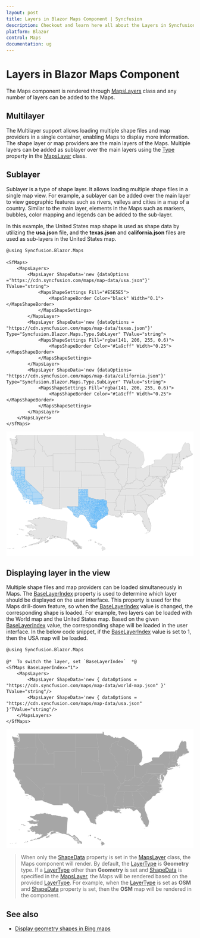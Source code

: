 ```yaml
---
layout: post
title: Layers in Blazor Maps Component | Syncfusion
description: Checkout and learn here all about the Layers in Syncfusion Blazor Maps component and much more details.
platform: Blazor
control: Maps
documentation: ug
---
```


# Layers in Blazor Maps Component

The Maps component is rendered through [MapsLayers](https://help.syncfusion.com/cr/blazor/Syncfusion.Blazor.Maps.MapsLayers.html) class and any number of layers can be added to the Maps.

## Multilayer

The Multilayer support allows loading multiple shape files and map providers in a single container, enabling Maps to display more information. The shape layer or map providers are the main layers of the Maps. Multiple layers can be added as sublayer over the main layers using the [Type](https://help.syncfusion.com/cr/blazor/Syncfusion.Blazor.Maps.Type.html) property in the [MapsLayer](https://help.syncfusion.com/cr/blazor/Syncfusion.Blazor.Maps.MapsLayer-1.html) class.

## Sublayer

Sublayer is a type of shape layer. It allows loading multiple shape files in a single map view. For example, a sublayer can be added over the main layer to view geographic features such as rivers, valleys and cities in a map of a country. Similar to the main layer, elements in the Maps such as markers, bubbles, color mapping and legends can be added to the sub-layer.

In this example, the United States map shape is used as shape data by utilizing the **usa.json** file, and the **texas.json** and **california.json** files are used as sub-layers in the United States map.

```cshtml
@using Syncfusion.Blazor.Maps

<SfMaps>
    <MapsLayers>
        <MapsLayer ShapeData='new {dataOptions ="https://cdn.syncfusion.com/maps/map-data/usa.json"}' TValue="string">
            <MapsShapeSettings Fill="#E5E5E5">
                <MapsShapeBorder Color="black" Width="0.1"></MapsShapeBorder>
            </MapsShapeSettings>
        </MapsLayer>
        <MapsLayer ShapeData='new {dataOptions = "https://cdn.syncfusion.com/maps/map-data/texas.json"}' Type="Syncfusion.Blazor.Maps.Type.SubLayer" TValue="string">
            <MapsShapeSettings Fill="rgba(141, 206, 255, 0.6)">
                <MapsShapeBorder Color="#1a9cff" Width="0.25"></MapsShapeBorder>
            </MapsShapeSettings>
        </MapsLayer>
        <MapsLayer ShapeData='new {dataOptions= "https://cdn.syncfusion.com/maps/map-data/california.json"}' Type="Syncfusion.Blazor.Maps.Type.SubLayer" TValue="string">
            <MapsShapeSettings Fill="rgba(141, 206, 255, 0.6)">
                <MapsShapeBorder Color="#1a9cff" Width="0.25"></MapsShapeBorder>
            </MapsShapeSettings>
        </MapsLayer>
    </MapsLayers>
</SfMaps>
```

![Maps with sublayer](./images/Layers/layers.png)

## Displaying layer in the view

Multiple shape files and map providers can be loaded simultaneously in Maps. The [BaseLayerIndex](https://help.syncfusion.com/cr/blazor/Syncfusion.Blazor~Syncfusion.Blazor.Maps.SfMaps~BaseLayerIndex.html) property is used to determine which layer should be displayed on the user interface. This property is used for the Maps drill-down feature, so when the [BaseLayerIndex](https://help.syncfusion.com/cr/blazor/Syncfusion.Blazor~Syncfusion.Blazor.Maps.SfMaps~BaseLayerIndex.html) value is changed, the corresponding shape is loaded. For example, two layers can be loaded with the World map and the United States map. Based on the given [BaseLayerIndex](https://help.syncfusion.com/cr/blazor/Syncfusion.Blazor~Syncfusion.Blazor.Maps.SfMaps~BaseLayerIndex.html) value, the corresponding shape will be loaded in the user interface. In the below code snippet, if the [BaseLayerIndex](https://help.syncfusion.com/cr/blazor/Syncfusion.Blazor~Syncfusion.Blazor.Maps.SfMaps~BaseLayerIndex.html) value is set to 1, then the USA map will be loaded.

```cshtml
@using Syncfusion.Blazor.Maps

@*  To switch the layer, set `BaseLayerIndex`  *@
<SfMaps BaseLayerIndex="1">
    <MapsLayers>
        <MapsLayer ShapeData='new { dataOptions = "https://cdn.syncfusion.com/maps/map-data/world-map.json" }' TValue="string"/>
        <MapsLayer ShapeData='new { dataOptions = "https://cdn.syncfusion.com/maps/map-data/usa.json" }'TValue="string"/>
    </MapsLayers>
</SfMaps>
```

![Maps with multiple layer](./images/Layers/multi-layer.png)

> When only the [ShapeData](https://help.syncfusion.com/cr/blazor/Syncfusion.Blazor.Maps.MapsLayer-1.html#Syncfusion_Blazor_Maps_MapsLayer_1_ShapeData) property is set in the [MapsLayer](https://help.syncfusion.com/cr/blazor/Syncfusion.Blazor.Maps.MapsLayer-1.html) class, the Maps component will render. By default, the [LayerType](https://help.syncfusion.com/cr/blazor/Syncfusion.Blazor.Maps.MapsLayer-1.html#Syncfusion_Blazor_Maps_MapsLayer_1_LayerType) is **Geometry** type. If a [LayerType](https://help.syncfusion.com/cr/blazor/Syncfusion.Blazor.Maps.MapsLayer-1.html#Syncfusion_Blazor_Maps_MapsLayer_1_LayerType) other than **Geometry** is set and [ShapeData](https://help.syncfusion.com/cr/blazor/Syncfusion.Blazor.Maps.MapsLayer-1.html#Syncfusion_Blazor_Maps_MapsLayer_1_ShapeData) is specified in the [MapsLayer](https://help.syncfusion.com/cr/blazor/Syncfusion.Blazor.Maps.MapsLayer-1.html), the Maps will be rendered based on the provided [LayerType](https://help.syncfusion.com/cr/blazor/Syncfusion.Blazor.Maps.MapsLayer-1.html#Syncfusion_Blazor_Maps_MapsLayer_1_LayerType). For example, when the [LayerType](https://help.syncfusion.com/cr/blazor/Syncfusion.Blazor.Maps.MapsLayer-1.html#Syncfusion_Blazor_Maps_MapsLayer_1_LayerType) is set as **OSM** and [ShapeData](https://help.syncfusion.com/cr/blazor/Syncfusion.Blazor.Maps.MapsLayer-1.html#Syncfusion_Blazor_Maps_MapsLayer_1_ShapeData) property is set, then the **OSM** map will be rendered in the component.

## See also

* [Display geometry shapes in Bing maps](how-to/display-geometry-shapes-in-bing-maps)